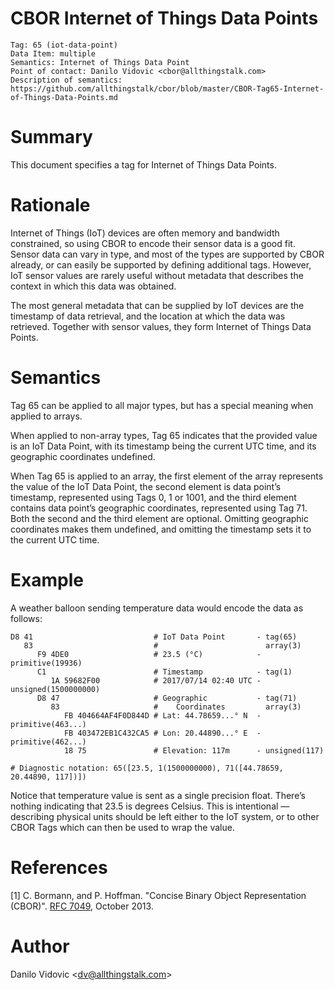 # CBOR Internet of Things Data Points

    Tag: 65 (iot-data-point)
    Data Item: multiple
    Semantics: Internet of Things Data Point
    Point of contact: Danilo Vidovic <cbor@allthingstalk.com>
    Description of semantics: https://github.com/allthingstalk/cbor/blob/master/CBOR-Tag65-Internet-of-Things-Data-Points.md

# Summary

This document specifies a tag for Internet of Things Data Points.

# Rationale

Internet of Things (IoT) devices are often memory and bandwidth constrained, so using CBOR to encode their sensor data is a good fit. Sensor data can vary in type, and most of the types are supported by CBOR already, or can easily be supported by defining additional tags. However, IoT sensor values are rarely useful without metadata that describes the context in which this data was obtained.

The most general metadata that can be supplied by IoT devices are the timestamp of data retrieval, and the location at which the data was retrieved. Together with sensor values, they form Internet of Things Data Points.

# Semantics

Tag 65 can be applied to all major types, but has a special meaning when applied to arrays.

When applied to non-array types, Tag 65 indicates that the provided value is an IoT Data Point, with its timestamp being the current UTC time, and its geographic coordinates undefined.

When Tag 65 is applied to an array, the first element of the array represents the value of the IoT Data Point, the second element is data point’s timestamp, represented using Tags 0, 1 or 1001,  and the third element contains data point’s geographic coordinates, represented using Tag 71. Both the second and the third element are optional. Omitting geographic coordinates makes them undefined, and omitting the timestamp sets it to the current UTC time.

# Example

A weather balloon sending temperature data would encode the data as follows:


    D8 41                           # IoT Data Point       - tag(65)
       83                           #                        array(3)
          F9 4DE0                   # 23.5 (°C)            - primitive(19936)
          C1                        # Timestamp            - tag(1)
             1A 59682F00            # 2017/07/14 02:40 UTC - unsigned(1500000000)
          D8 47                     # Geographic           - tag(71)
             83                     #    Coordinates         array(3)
                FB 404664AF4F0D844D # Lat: 44.78659...° N  - primitive(463...)
                FB 403472EB1C432CA5 # Lon: 20.44890...° E  - primitive(462...)
                18 75               # Elevation: 117m      - unsigned(117)

    # Diagnostic notation: 65([23.5, 1(1500000000), 71([44.78659, 20.44890, 117])])

Notice that temperature value is sent as a single precision float. There’s nothing indicating that 23.5 is degrees Celsius. This is intentional — describing physical units should be left either to the IoT system, or to other CBOR Tags which can then be used to wrap the value.

# References

[1] C. Bormann, and P. Hoffman. "Concise Binary Object Representation (CBOR)". [RFC 7049](https://tools.ietf.org/html/rfc7049), October 2013.

# Author

Danilo Vidovic <[dv@allthingstalk.com](mailto:dv@allthingstalk.com)>
